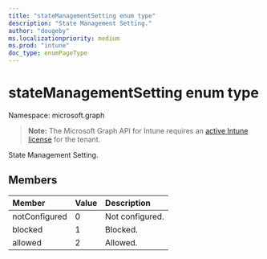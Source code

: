 ```yaml
---
title: "stateManagementSetting enum type"
description: "State Management Setting."
author: "dougeby"
ms.localizationpriority: medium
ms.prod: "intune"
doc_type: enumPageType
---
```


# stateManagementSetting enum type

Namespace: microsoft.graph

> **Note:** The Microsoft Graph API for Intune requires an [active Intune license](https://go.microsoft.com/fwlink/?linkid=839381) for the tenant.

State Management Setting.

## Members
|Member|Value|Description|
|:---|:---|:---|
|notConfigured|0|Not configured.|
|blocked|1|Blocked.|
|allowed|2|Allowed.|




